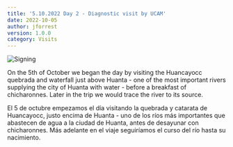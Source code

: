 ```yaml
---
title: '5.10.2022 Day 2 - Diagnostic visit by UCAM'
date: 2022-10-05 
author: jforrest
version: 1.0.0
category: Visits
---
```


![Signing](/assets/posts/2Huancayocc.JPG)


On the 5th of October we began the day by visiting the Huancayocc quebrada and waterfall just above Huanta - one of the most important rivers supplying the city of Huanta with water - before a breakfast of chicharonnes. Later in the trip we would trace the river to its source.

El 5 de octubre empezamos el día visitando la quebrada y catarata de Huancayocc, justo encima de Huanta - uno de los ríos más importantes que abastecen de agua a la ciudad de Huanta, antes de desayunar con chicharonnes. Más adelante en el viaje seguiríamos el curso del río hasta su nacimiento.

